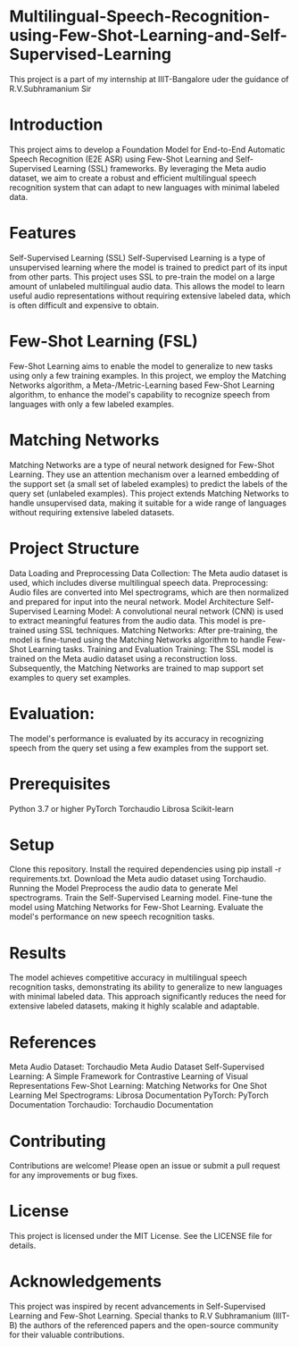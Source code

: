 # Multilingual-Speech-Recognition-using-Few-Shot-Learning-and-Self-Supervised-Learning
This project is a part of my internship at IIIT-Bangalore uder the guidance of R.V.Subhramanium Sir

# Introduction
This project aims to develop a Foundation Model for End-to-End Automatic Speech Recognition (E2E ASR) using Few-Shot Learning and Self-Supervised Learning (SSL) frameworks. By leveraging the Meta audio dataset, we aim to create a robust and efficient multilingual speech recognition system that can adapt to new languages with minimal labeled data.

# Features
Self-Supervised Learning (SSL)
Self-Supervised Learning is a type of unsupervised learning where the model is trained to predict part of its input from other parts. This project uses SSL to pre-train the model on a large amount of unlabeled multilingual audio data. This allows the model to learn useful audio representations without requiring extensive labeled data, which is often difficult and expensive to obtain.

# Few-Shot Learning (FSL)
Few-Shot Learning aims to enable the model to generalize to new tasks using only a few training examples. In this project, we employ the Matching Networks algorithm, a Meta-/Metric-Learning based Few-Shot Learning algorithm, to enhance the model's capability to recognize speech from languages with only a few labeled examples.

# Matching Networks
Matching Networks are a type of neural network designed for Few-Shot Learning. They use an attention mechanism over a learned embedding of the support set (a small set of labeled examples) to predict the labels of the query set (unlabeled examples). This project extends Matching Networks to handle unsupervised data, making it suitable for a wide range of languages without requiring extensive labeled datasets.

# Project Structure
Data Loading and Preprocessing
Data Collection: The Meta audio dataset is used, which includes diverse multilingual speech data.
Preprocessing: Audio files are converted into Mel spectrograms, which are then normalized and prepared for input into the neural network.
Model Architecture
Self-Supervised Learning Model: A convolutional neural network (CNN) is used to extract meaningful features from the audio data. This model is pre-trained using SSL techniques.
Matching Networks: After pre-training, the model is fine-tuned using the Matching Networks algorithm to handle Few-Shot Learning tasks.
Training and Evaluation
Training: The SSL model is trained on the Meta audio dataset using a reconstruction loss. Subsequently, the Matching Networks are trained to map support set examples to query set examples.

# Evaluation:
The model's performance is evaluated by its accuracy in recognizing speech from the query set using a few examples from the support set.

# Prerequisites
Python 3.7 or higher
PyTorch
Torchaudio
Librosa
Scikit-learn

# Setup
Clone this repository.
Install the required dependencies using pip install -r requirements.txt.
Download the Meta audio dataset using Torchaudio.
Running the Model
Preprocess the audio data to generate Mel spectrograms.
Train the Self-Supervised Learning model.
Fine-tune the model using Matching Networks for Few-Shot Learning.
Evaluate the model's performance on new speech recognition tasks.

# Results
The model achieves competitive accuracy in multilingual speech recognition tasks, demonstrating its ability to generalize to new languages with minimal labeled data. This approach significantly reduces the need for extensive labeled datasets, making it highly scalable and adaptable.

# References
Meta Audio Dataset: Torchaudio Meta Audio Dataset
Self-Supervised Learning: A Simple Framework for Contrastive Learning of Visual Representations
Few-Shot Learning: Matching Networks for One Shot Learning
Mel Spectrograms: Librosa Documentation
PyTorch: PyTorch Documentation
Torchaudio: Torchaudio Documentation

# Contributing
Contributions are welcome! Please open an issue or submit a pull request for any improvements or bug fixes.

# License
This project is licensed under the MIT License. See the LICENSE file for details.

# Acknowledgements
This project was inspired by recent advancements in Self-Supervised Learning and Few-Shot Learning. Special thanks to R.V Subhramanium (IIIT-B) the authors of the referenced papers and the open-source community for their valuable contributions.
